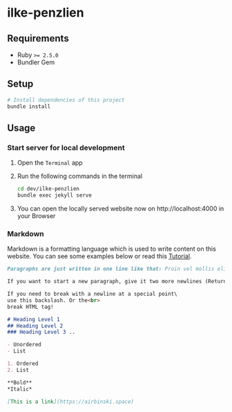 # ilke-penzlien

## Requirements

* Ruby `>= 2.5.0`
* Bundler Gem

## Setup

```bash
# Install dependencies of this project
bundle install
```

## Usage

### Start server for local development

1. Open the `Terminal` app
2. Run the following commands in the terminal

    ```bash
    cd dev/ilke-penzlien
    bundle exec jekyll serve
    ```
3. You can open the locally served website now on http://localhost:4000 in your Browser

### Markdown

Markdown is a formatting language which is used to write content on this website. You can see some examples below or read this [Tutorial](https://daringfireball.net/projects/markdown/basics).

```markdown
Paragraphs are just written in one line like that: Proin vel mollis elit. Sed aliquam, tellus lobortis aliquam tincidunt.

If you want to start a new paragraph, give it two more newlines (Return) and it will appear!

If you need to break with a newline at a special point\
use this backslash. Or the<br>
break HTML tag!

# Heading Level 1
## Heading Level 2
### Heading Level 3 ..

- Unordered
- List

1. Ordered
2. List

**Bold**
*Italic*

[This is a link](https://airbinski.space)
```
